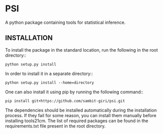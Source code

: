 PSI
===

A python package containing tools for statistical inference.


INSTALLATION
------------
To install the package in the standard location, run the following in the root directory::

    python setup.py install

In order to install it in a separate directory::

    python setup.py install --home=directory

One can also install it using pip by running the following command::

    pip install git+https://github.com/sambit-giri/psi.git

The dependencies should be installed automatically during the installation process. If they fail for some reason, you can install them manually before installing tools21cm. The list of required packages can be found in the requirements.txt file present in the root directory.
